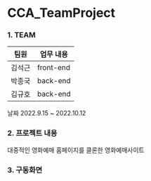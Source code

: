 # CCA_TeamProject


### 1. TEAM

| 팀원   | 업무 내용                         |
| --- | ---------------- |
| 김석근 | front-end |
| 박종국 | back-end |
| 김규호 | back-end |

날짜 2022.9.15 ~ 2022.10.12

### 2. 프로젝트 내용

대중적인 영화예매 홈페이지를 클론한
영화예매사이트

### 3. 구동화면
